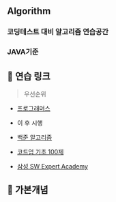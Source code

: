 ## Algorithm

### 코딩테스트 대비 알고리즘 연습공간
### JAVA기준

## 🐳 연습 링크
> 우선순위

* [프로그래머스](https://programmers.co.kr/)

- 이 후 시행 
* [백준 알고리즘](https://www.acmicpc.net/)
 
* [코드업 기초 100제](https://codeup.kr/problemsetsol.php?psid=23)
 
* [삼성 SW Expert Academy](https://swexpertacademy.com/main/main.do)



## 🐳 가본개념
